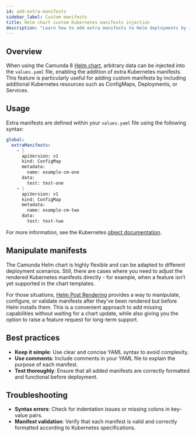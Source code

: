 ```yaml
---
id: add-extra-manifests
sidebar_label: Custom manifests
title: Helm chart custom Kubernetes manifests injection
description: "Learn how to add extra manifests to Helm deployments by injecting manifests in the values.yaml."
---
```


## Overview

When using the Camunda 8 [Helm chart](../deploy.md), arbitrary data can be injected into the `values.yaml` file, enabling the addition of extra Kubernetes manifests. This feature is particularly useful for adding custom manifests by including additional Kubernetes resources such as ConfigMaps, Deployments, or Services.

## Usage

Extra manifests are defined within your `values.yaml` file using the following syntax:

```yaml
global:
  extraManifests:
    - |
      apiVersion: v1
      kind: ConfigMap
      metadata:
        name: example-cm-one
      data:
        test: test-one
    - |
      apiVersion: v1
      kind: ConfigMap
      metadata:
        name: example-cm-two
      data:
        test: test-two
```

For more information, see the Kubernetes [object documentation](https://kubernetes.io/docs/concepts/overview/working-with-objects/).

## Manipulate manifests

The Camunda Helm chart is highly flexible and can be adapted to different deployment scenarios. Still, there are cases where you need to adjust the rendered Kubernetes manifests directly - for example, when a feature isn’t yet supported in the chart templates.

For those situations, [Helm Post Rendering](https://helm.sh/docs/topics/advanced/#post-rendering) provides a way to manipulate, configure, or validate manifests after they’ve been rendered but before Helm installs them. This is a convenient approach to add missing capabilities without waiting for a chart update, while also giving you the option to raise a feature request for long-term support.

## Best practices

- **Keep it simple**: Use clear and concise YAML syntax to avoid complexity.
- **Use comments**: Include comments in your YAML file to explain the purpose of each manifest.
- **Test thoroughly**: Ensure that all added manifests are correctly formatted and functional before deployment.

## Troubleshooting

- **Syntax errors**: Check for indentation issues or missing colons in key-value pairs.
- **Manifest validation**: Verify that each manifest is valid and correctly formatted according to Kubernetes specifications.
